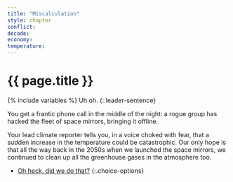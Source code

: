 ```yaml
---
title: "Miscalculation"
style: chapter
conflict: 
decade: 
economy: 
temperature: 
---
```


<h1>{{ page.title }}</h1>

{% include variables %}
Uh oh.
{:.leader-sentence}

You get a frantic phone call in the middle of the night: a rogue group has hacked the fleet of space mirrors, bringing it offline.

Your lead climate reporter tells you, in a voice choked with fear, that a sudden increase in the temperature could be catastrophic. Our only hope is that all the way back in the 2050s when we launched the space mirrors, we continued to clean up all the greenhouse gases in the atmosphere too.

- [Oh heck, did we do that?](chapter_carbon-capture.html)
{:.choice-options}
